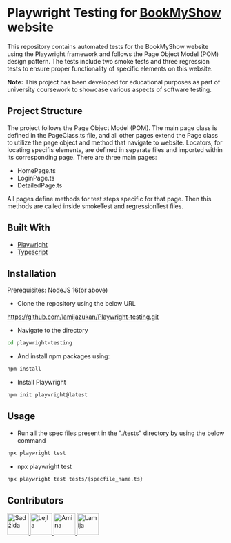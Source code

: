 # Playwright Testing for [BookMyShow](https://in.bookmyshow.com/) website

This repository contains automated tests for the BookMyShow website using the Playwright framework and follows the Page Object Model (POM) design pattern. The tests include two smoke tests and three regression tests to ensure proper functionality of specific elements on this website.

**Note:** This project has been developed for educational purposes as part of university coursework to showcase various aspects of software testing.
## Project Structure
The project follows the Page Object Model (POM). The main page class is defined in the PageClass.ts file, and all other pages extend the Page class to utilize the page object and method that navigate to website. Locators, for locating specifis elements, are defined in separate files and imported within its corresponding page. 
There are three main pages:

- HomePage.ts
- LoginPage.ts
- DetailedPage.ts

All pages define methods for test steps specific for that page. Then this methods are called inside smokeTest and regressionTest files.

## Built With

- [Playwright](https://playwright.dev)
- [Typescript](https://www.typescriptlang.org/)


## Installation

Prerequisites:
NodeJS 16(or above)

- Clone the repository using the below URL

 https://github.com/lamijazukan/Playwright-testing.git

- Navigate to the directory
```bash
cd playwright-testing
```

- And install npm packages using:
```bash
npm install
```

- Install Playwright
```bash
npm init playwright@latest
```

## Usage

- Run all the spec files present in the "./tests" directory by using the below command
```bash
npx playwright test
```
- npx playwright test
```bash
npx playwright test tests/{specfile_name.ts}
```

## Contributors
<a href="https://github.com/Sadzida02">
  <img src="https://avatars.githubusercontent.com/u/99671299?v=4" width="50" alt="Sadžida">
</a>

<a href="https://github.com/LejlaSinanovic">
  <img src="https://avatars.githubusercontent.com/u/154996508?v=4" width="50" alt="Lejla">
</a>

<a href="https://github.com/DeFactin">
  <img src="https://avatars.githubusercontent.com/u/133485223?v=4" width="50" alt="Amina">
</a>

<a href="https://github.com/LamijaVeladzic">
  <img src="https://avatars.githubusercontent.com/u/133516093?v=4" width="50" alt="Lamija">
</a>





